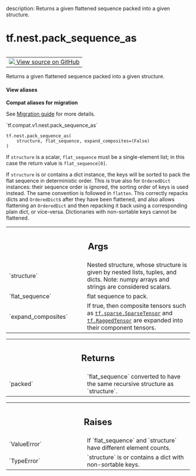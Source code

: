 description: Returns a given flattened sequence packed into a given structure.

<div itemscope itemtype="http://developers.google.com/ReferenceObject">
<meta itemprop="name" content="tf.nest.pack_sequence_as" />
<meta itemprop="path" content="Stable" />
</div>

# tf.nest.pack_sequence_as

<!-- Insert buttons and diff -->

<table class="tfo-notebook-buttons tfo-api nocontent" align="left">
<td>
  <a target="_blank" href="https://github.com/tensorflow/tensorflow/blob/r2.4/tensorflow/python/util/nest.py#L545-L579">
    <img src="https://www.tensorflow.org/images/GitHub-Mark-32px.png" />
    View source on GitHub
  </a>
</td>
</table>



Returns a given flattened sequence packed into a given structure.

<section class="expandable">
  <h4 class="showalways">View aliases</h4>
  <p>
<b>Compat aliases for migration</b>
<p>See
<a href="https://www.tensorflow.org/guide/migrate">Migration guide</a> for
more details.</p>
<p>`tf.compat.v1.nest.pack_sequence_as`</p>
</p>
</section>

<pre class="devsite-click-to-copy prettyprint lang-py tfo-signature-link">
<code>tf.nest.pack_sequence_as(
    structure, flat_sequence, expand_composites=(False)
)
</code></pre>



<!-- Placeholder for "Used in" -->

If `structure` is a scalar, `flat_sequence` must be a single-element list;
in this case the return value is `flat_sequence[0]`.

If `structure` is or contains a dict instance, the keys will be sorted to
pack the flat sequence in deterministic order. This is true also for
`OrderedDict` instances: their sequence order is ignored, the sorting order of
keys is used instead. The same convention is followed in `flatten`.
This correctly repacks dicts and `OrderedDict`s after they have been
flattened, and also allows flattening an `OrderedDict` and then repacking it
back using a corresponding plain dict, or vice-versa.
Dictionaries with non-sortable keys cannot be flattened.

<!-- Tabular view -->
 <table class="responsive fixed orange">
<colgroup><col width="214px"><col></colgroup>
<tr><th colspan="2"><h2 class="add-link">Args</h2></th></tr>

<tr>
<td>
`structure`
</td>
<td>
Nested structure, whose structure is given by nested lists,
tuples, and dicts. Note: numpy arrays and strings are considered
scalars.
</td>
</tr><tr>
<td>
`flat_sequence`
</td>
<td>
flat sequence to pack.
</td>
</tr><tr>
<td>
`expand_composites`
</td>
<td>
If true, then composite tensors such as
<a href="../../tf/sparse/SparseTensor.md"><code>tf.sparse.SparseTensor</code></a> and <a href="../../tf/RaggedTensor.md"><code>tf.RaggedTensor</code></a> are expanded into their
component tensors.
</td>
</tr>
</table>



<!-- Tabular view -->
 <table class="responsive fixed orange">
<colgroup><col width="214px"><col></colgroup>
<tr><th colspan="2"><h2 class="add-link">Returns</h2></th></tr>

<tr>
<td>
`packed`
</td>
<td>
`flat_sequence` converted to have the same recursive structure as
`structure`.
</td>
</tr>
</table>



<!-- Tabular view -->
 <table class="responsive fixed orange">
<colgroup><col width="214px"><col></colgroup>
<tr><th colspan="2"><h2 class="add-link">Raises</h2></th></tr>

<tr>
<td>
`ValueError`
</td>
<td>
If `flat_sequence` and `structure` have different
element counts.
</td>
</tr><tr>
<td>
`TypeError`
</td>
<td>
`structure` is or contains a dict with non-sortable keys.
</td>
</tr>
</table>

